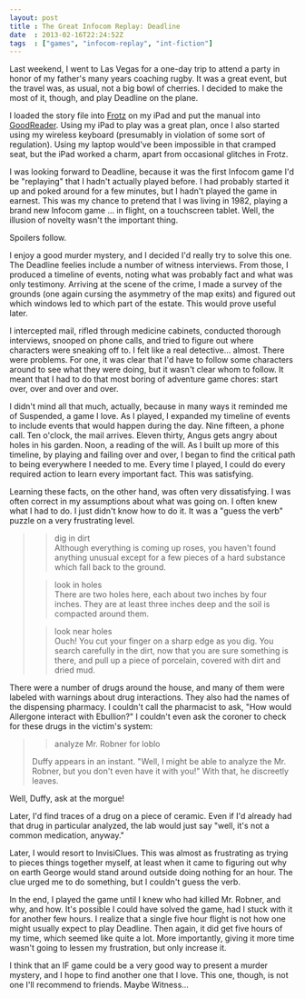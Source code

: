 ```yaml
---
layout: post
title : The Great Infocom Replay: Deadline
date  : 2013-02-16T22:24:52Z
tags  : ["games", "infocom-replay", "int-fiction"]
---
```

Last weekend, I went to Las Vegas for a one-day trip to attend a party in honor
of my father's many years coaching rugby.  It was a great event, but the travel
was, as usual, not a big bowl of cherries.  I decided to make the most of it,
though, and play Deadline on the plane.

I loaded the story file into [Frotz](https://code.google.com/p/iphonefrotz/) on
my iPad and put the manual into
[GoodReader](http://www.goodiware.com/goodreader.html).  Using my iPad to play
was a great plan, once I also started using my wireless keyboard (presumably in
violation of some sort of regulation).  Using my laptop would've been
impossible in that cramped seat, but the iPad worked a charm, apart from
occasional glitches in Frotz.

I was looking forward to Deadline, because it was the first Infocom game I'd be
"replaying" that I hadn't actually played before.  I had probably started it up
and poked around for a few minutes, but I hadn't played the game in earnest.
This was my chance to pretend that I was living in 1982, playing a brand new
Infocom game ... in flight, on a touchscreen tablet.  Well, the illusion of
novelty wasn't the important thing.

Spoilers follow.

I enjoy a good murder mystery, and I decided I'd really try to solve this one.
The Deadline feelies include a number of witness interviews.  From those, I
produced a timeline of events, noting what was probably fact and what was only
testimony.  Arriving at the scene of the crime, I made a survey of the grounds
(one again cursing the asymmetry of the map exits) and figured out which
windows led to which part of the estate.  This would prove useful later.

I intercepted mail, rifled through medicine cabinets, conducted thorough
interviews, snooped on phone calls, and tried to figure out where characters
were sneaking off to.  I felt like a real detective… almost.  There were
problems.  For one, it was clear that I'd have to follow some characters around
to see what they were doing, but it wasn't clear whom to follow.  It meant that
I had to do that most boring of adventure game chores: start over, over and
over and over.

I didn't mind all that much, actually, because in many ways it reminded me of
Suspended, a game I love.  As I played, I expanded my timeline of events to
include events that would happen during the day.  Nine fifteen, a phone call.
Ten o'clock, the mail arrives.  Eleven thirty, Angus gets angry about holes in
his garden.  Noon, a reading of the will.  As I built up more of this timeline,
by playing and failing over and over, I began to find the critical path to
being everywhere I needed to me.  Every time I played, I could do every
required action to learn every important fact.  This was satisfying.

Learning these facts, on the other hand, was often very dissatisfying.  I was
often correct in my assumptions about what was going on.  I often knew what I
had to do.  I just didn't know how to do it.  It was a "guess the verb" puzzle
on a very frustrating level.

> > dig in dirt  
> Although everything is coming up roses, you haven't found anything
> unusual except for a few pieces of a hard substance which fall back to
> the ground.
>  
> > look in holes  
> There are two holes here, each about two inches by four inches. They are
> at least three inches deep and the soil is compacted around them.
>  
> > look near holes  
> Ouch! You cut your finger on a sharp edge as you dig. You search
> carefully in the dirt, now that you are sure something is there, and
> pull up a piece of porcelain, covered with dirt and dried mud.

There were a number of drugs around the house, and many of them were
labeled with warnings about drug interactions.  They also had the names
of the dispensing pharmacy.  I couldn't call the pharmacist to ask, "How
would Allergone interact with Ebullion?"  I couldn't even ask the
coroner to check for these drugs in the victim's system:

> > analyze Mr. Robner for loblo  
>
> Duffy appears in an instant. "Well, I might be able to analyze the Mr.
> Robner, but you don't even have it with you!"  With that, he discreetly
> leaves.

Well, Duffy, ask at the morgue!

Later, I'd find traces of a drug on a piece of ceramic.  Even if I'd already
had that drug in particular analyzed, the lab would just say "well, it's
not a common medication, anyway."

Later, I would resort to InvisiClues.  This was almost as frustrating as
trying to pieces things together myself, at least when it came to
figuring out why on earth George would stand around outside doing
nothing for an hour.  The clue urged me to do something, but I couldn't
guess the verb.

In the end, I played the game until I knew who had killed Mr. Robner,
and why, and how.  It's possible I could have solved the game, had I
stuck with it for another few hours.  I realize that a single five hour
flight is not how one might usually expect to play Deadline.  Then
again, it did get five hours of my time, which seemed like quite a lot.
More importantly, giving it more time wasn't going to lessen my
frustration, but only increase it.

I think that an IF game could be a very good way to present a murder
mystery, and I hope to find another one that I love.  This one, though,
is not one I'll recommend to friends.  Maybe Witness...
